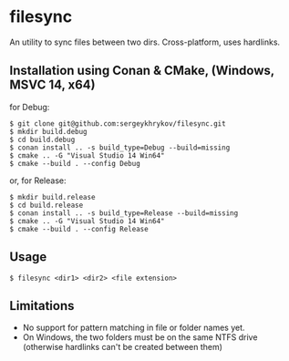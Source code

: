 # filesync
An utility to sync files between two dirs. Cross-platform, uses hardlinks.

## Installation using Conan & CMake, (Windows, MSVC 14, x64)
for Debug:
```
$ git clone git@github.com:sergeykhrykov/filesync.git
$ mkdir build.debug
$ cd build.debug
$ conan install .. -s build_type=Debug --build=missing
$ cmake .. -G "Visual Studio 14 Win64"
$ cmake --build . --config Debug
```

or, for Release: 
```
$ mkdir build.release
$ cd build.release
$ conan install .. -s build_type=Release --build=missing
$ cmake .. -G "Visual Studio 14 Win64"
$ cmake --build . --config Release
```

## Usage

`$ filesync <dir1> <dir2> <file extension>`

## Limitations
- No support for pattern matching in file or folder names yet.
- On Windows, the two folders must be on the same NTFS drive (otherwise hardlinks can't be created between them)
